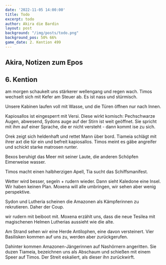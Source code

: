 ```yaml
---
date: '2022-11-05 14:00:00'
title: Todo
excerpt: todo
author: Akira die Bardin
layout: post
background: "/img/posts/todo.png"
background_pos: 50% 66%
game_date: 2. Kention 499
---
```


<div class="rhyme">
  <blockquote>
  
  </blockquote>
</div>

## Akira, Notizen zum Epos

## 6. Kention

am morgen schaukelt uns stärkerer wellengang und regen wach. Timos wechselt sich mit Kefer am Steuer ab. Es ist nass und stürmisch.

Unsere Kabinen laufen voll mit Wasse, und die Türen öffnen nur nach Innen.

Kapiosallos ist eingesperrt mit Versi. Diese wirkt komisch: Pechschwarze Augen, abwesend, Sydons auge auf der Stirn ist weit geöffnet. Sie spricht mit ihm auf einer Sprache, die er nicht versteht - dann kommt ise zu sich. 


Orek zeigt sich heldenhaft und rettet Mann über bord. Tiameia schlägt mit ihrer axt die tür ein und befreit kapiosallos. Timos meint es gäbe angreifer und schickt starke matrosen runter.

Bexos beruhigt das Meer mit seiner Laute, die anderen Schöpfen Eimerweise wasser.

Timos macht einen halbherzigen Apell, Tia sucht das Schiffsmanifest.

Wetter wird besser, segeln + rudern wieder. Dann sieht Kaledone eine Insel. Wir haben keinen Plan. Moxena will alle umbringen, wir sehen aber wenig perspektive.

Sydon und Lutheria scheinen die Amazonen als Kämpferinnen zu rekrutieren. Daher der Coup.

wir rudern mit beiboot mit.
Moxena erzählt uns, dass die neue  Tesilea mit magischenen Helmen Lutherias aussieht wie die alte.

Am Strand sehen wir eine Herde Antilophen, eine davon versteinert. Vier Basilisken kommen auf uns zu, werden aber zurückgerufen.

Dahinter kommen Amazonen-Jängerinnen auf Nashörnern angeritten. Sie duzen Tiameia, bezeichnen uns als Abschaum und schießen mit einem Speer auf Timos. Der Streit eskaliert, als dieser ihn zurückwirft.



<!--
todo mehr über narsus herausfinden (6. gott)

täglicher apell am boot

antikithera kann  auf festen boden man durch sternbilder (mapped auf inseln) auf kurs setzen.

Mithral Shortsword +1 bestellt, am 10. tagen fertig.

keledone, kann singen aber v.a. dinge und nachrichten an volkan schicken. sie ist an das schiff gebunden und es auch verteidigen.

pythor und ein grüner drache hängen zusammen, haben wir in telamok gehört

Moxena ist auch dabei
next stop themis, antikithera wird eingestellt

d

-->
